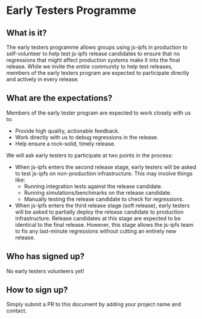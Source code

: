 # Early Testers Programme

## What is it?

The early testers programme allows groups using js-ipfs in production to self-volunteer to help test js-ipfs release candidates to ensure that no regressions that might affect production systems make it into the final release. While we invite the _entire_ community to help test releases, members of the early testers program are expected to participate directly and actively in every release.

## What are the expectations?

Members of the early tester program are expected to work closely with us to:

* Provide high quality, actionable feedback.
* Work directly with us to debug regressions in the release.
* Help ensure a rock-solid, timely release.

We will ask early testers to participate at two points in the process:

* When js-ipfs enters the second release stage, early testers will be asked to test js-ipfs on non-production infrastructure. This may involve things like:
  - Running integration tests against the release candidate.
  - Running simulations/benchmarks on the release candidate.
  - Manually testing the release candidate to check for regressions.
* When js-ipfs enters the third release stage (soft release), early testers will be asked to partially deploy the release candidate to production infrastructure. Release candidates at this stage are expected to be identical to the final release. However, this stage allows the js-ipfs team to fix any last-minute regressions without cutting an entirely new release.

## Who has signed up?

No early testers volunteers yet!

## How to sign up?

Simply submit a PR to this document by adding your project name and contact.
